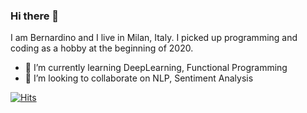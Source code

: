 ### Hi there 👋
I am Bernardino and I live in Milan, Italy.
I picked up programming and coding as a hobby at the beginning of 2020.

- 🌱 I’m currently learning DeepLearning, Functional Programming
- 👯 I’m looking to collaborate on NLP, Sentiment Analysis

[![Hits](https://hits.seeyoufarm.com/api/count/incr/badge.svg?url=https%3A%2F%2Fgithub.com%2Fbsassoli%2Fhit-counter&count_bg=%234A26D7&title_bg=%239E9999&icon=&icon_color=%23E7E7E7&title=hits&edge_flat=false)](https://hits.seeyoufarm.com)
<!--
**bsassoli/bsassoli** is a ✨ _special_ ✨ repository because its `README.md` (this file) appears on your GitHub profile.

- 🔭 I’m currently working on ...
- 🌱 I’m currently learning ...
- 👯 I’m looking to collaborate on ...
- 🤔 I’m looking for help with ...
- 💬 Ask me about ...
- 📫 How to reach me: ...
- ⚡ Fun fact: ...
-->
